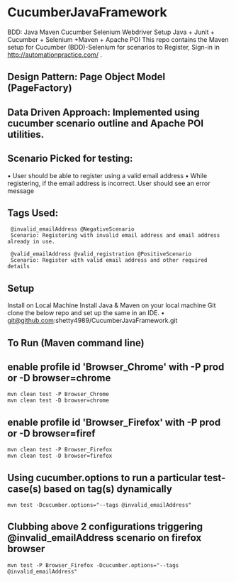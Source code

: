 # CucumberJavaFramework

BDD: Java Maven Cucumber Selenium Webdriver Setup
Java + Junit + Cucumber + Selenium +Maven + Apache POI 
This repo contains the Maven setup for Cucumber (BDD)-Selenium for scenarios to Register, Sign-in in http://automationpractice.com/ .

## Design Pattern: Page Object Model (PageFactory)
## Data Driven Approach: Implemented using cucumber scenario outline and Apache POI utilities.
## Scenario Picked for testing:
•	User should be able to register using a valid email address
•	While registering, if the email address is incorrect. User should see an error message


## Tags Used: 
```
 @invalid_emailAddress @NegativeScenario
 Scenario: Registering with invalid email address and email address already in use.

 @valid_emailAddress @valid_registration @PositiveScenario
 Scenario: Register with valid email address and other required details
 ```
 
## Setup
Install on Local Machine
Install Java & Maven on your local machine
Git clone the below repo and set up the same in an IDE.
•	git@github.com:shetty4989/CucumberJavaFramework.git

## To Run (Maven command line)
## enable profile id 'Browser_Chrome' with -P prod or -D browser=chrome
```
mvn clean test -P Browser_Chrome
mvn clean test -D browser=chrome
```

## enable profile id 'Browser_Firefox' with -P prod or -D browser=firef
```
mvn clean test -P Browser_Firefox
mvn clean test -D browser=firefox
```

## Using cucumber.options to run a particular test-case(s) based on tag(s) dynamically
```
mvn test -Dcucumber.options="--tags @invalid_emailAddress"
```

## Clubbing above 2 configurations triggering @invalid_emailAddress scenario on firefox browser
```
mvn test -P Browser_Firefox -Dcucumber.options="--tags @invalid_emailAddress"
```
 
 
